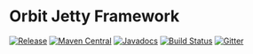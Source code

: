 Orbit Jetty Framework
============
[![Release](https://img.shields.io/github/release/orbit/orbit-jetty.svg)](https://github.com/orbit/orbit-jetty/releases)
[![Maven Central](https://img.shields.io/maven-central/v/cloud.orbit/orbit-jetty.svg)](https://repo1.maven.org/maven2/cloud/orbit/orbi-jetty/)
[![Javadocs](https://img.shields.io/maven-central/v/cloud.orbit/orbit-jetty.svg?label=Javadocs)](http://www.javadoc.io/doc/cloud.orbit/orbit-jetty)
[![Build Status](https://img.shields.io/travis/orbit/orbit-jetty.svg)](https://travis-ci.org/orbit/orbit)
[![Gitter](https://img.shields.io/badge/style-Join_Chat-ff69b4.svg?style=flat&label=gitter)](https://gitter.im/orbit/orbit?utm_source=badge&utm_medium=badge&utm_campaign=pr-badge)

